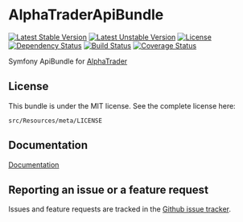 AlphaTraderApiBundle
=============
[![Latest Stable Version](https://poser.pugx.org/alphatrader/api-bundle/v/stable)](https://packagist.org/packages/alphatrader/api-bundle)
[![Latest Unstable Version](https://poser.pugx.org/alphatrader/api-bundle/v/unstable)](https://packagist.org/packages/alphatrader/api-bundle)
[![License](https://poser.pugx.org/alphatrader/api-bundle/license)](https://packagist.org/packages/alphatrader/api-bundle)
[![Dependency Status](https://www.versioneye.com/user/projects/57ea3a2579806f002f4aec89/badge.svg?style=flat-square)](https://www.versioneye.com/user/projects/57ea3a2579806f002f4aec89)
[![Build Status](https://travis-ci.org/Alpha-Trader/AlphaTraderApiBundle.svg?branch=master)](https://travis-ci.org/Alpha-Trader/AlphatraderApiBundle)
[![Coverage Status](https://coveralls.io/repos/github/Alpha-Trader/AlphaTraderApiBundle/badge.svg?branch=master)](https://coveralls.io/github/Alpha-Trader/AlphaTraderApiBundle?branch=master)

Symfony ApiBundle for [AlphaTrader](http://www.alpha-trader.com)

License
-------

This bundle is under the MIT license. See the complete license here:

    src/Resources/meta/LICENSE
    
Documentation
-------------

[Documentation](https://github.com/Tr0nYx/AlphatraderApiBundle/tree/master/Resources/Doc/Index.rst)

Reporting an issue or a feature request
---------------------------------------

Issues and feature requests are tracked in the [Github issue tracker](https://github.com/Tr0nYx/AlphatraderApiBundle/issues).
